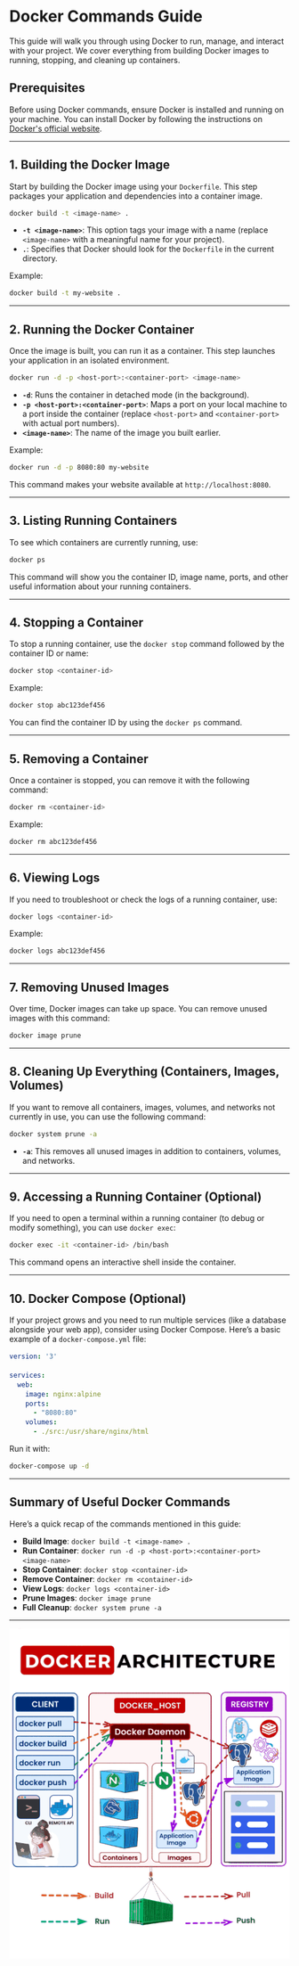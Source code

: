 
# Docker Commands Guide

This guide will walk you through using Docker to run, manage, and interact with your project. We cover everything from building Docker images to running, stopping, and cleaning up containers.

## Prerequisites

Before using Docker commands, ensure Docker is installed and running on your machine. You can install Docker by following the instructions on [Docker's official website](https://docs.docker.com/get-docker/).

---

## 1. Building the Docker Image

Start by building the Docker image using your `Dockerfile`. This step packages your application and dependencies into a container image.

```bash
docker build -t <image-name> .
```

- **`-t <image-name>`**: This option tags your image with a name (replace `<image-name>` with a meaningful name for your project).
- **`.`**: Specifies that Docker should look for the `Dockerfile` in the current directory.

Example:
```bash
docker build -t my-website .
```

---

## 2. Running the Docker Container

Once the image is built, you can run it as a container. This step launches your application in an isolated environment.

```bash
docker run -d -p <host-port>:<container-port> <image-name>
```

- **`-d`**: Runs the container in detached mode (in the background).
- **`-p <host-port>:<container-port>`**: Maps a port on your local machine to a port inside the container (replace `<host-port>` and `<container-port>` with actual port numbers).
- **`<image-name>`**: The name of the image you built earlier.

Example:
```bash
docker run -d -p 8080:80 my-website
```

This command makes your website available at `http://localhost:8080`.

---

## 3. Listing Running Containers

To see which containers are currently running, use:

```bash
docker ps
```

This command will show you the container ID, image name, ports, and other useful information about your running containers.

---

## 4. Stopping a Container

To stop a running container, use the `docker stop` command followed by the container ID or name:

```bash
docker stop <container-id>
```

Example:
```bash
docker stop abc123def456
```

You can find the container ID by using the `docker ps` command.

---

## 5. Removing a Container

Once a container is stopped, you can remove it with the following command:

```bash
docker rm <container-id>
```

Example:
```bash
docker rm abc123def456
```

---

## 6. Viewing Logs

If you need to troubleshoot or check the logs of a running container, use:

```bash
docker logs <container-id>
```

Example:
```bash
docker logs abc123def456
```

---

## 7. Removing Unused Images

Over time, Docker images can take up space. You can remove unused images with this command:

```bash
docker image prune
```

---

## 8. Cleaning Up Everything (Containers, Images, Volumes)

If you want to remove all containers, images, volumes, and networks not currently in use, you can use the following command:

```bash
docker system prune -a
```

- **`-a`**: This removes all unused images in addition to containers, volumes, and networks.

---

## 9. Accessing a Running Container (Optional)

If you need to open a terminal within a running container (to debug or modify something), you can use `docker exec`:

```bash
docker exec -it <container-id> /bin/bash
```

This command opens an interactive shell inside the container.

---

## 10. Docker Compose (Optional)

If your project grows and you need to run multiple services (like a database alongside your web app), consider using Docker Compose. Here’s a basic example of a `docker-compose.yml` file:

```yaml
version: '3'

services:
  web:
    image: nginx:alpine
    ports:
      - "8080:80"
    volumes:
      - ./src:/usr/share/nginx/html
```

Run it with:

```bash
docker-compose up -d
```

---

## Summary of Useful Docker Commands

Here’s a quick recap of the commands mentioned in this guide:

- **Build Image**: `docker build -t <image-name> .`
- **Run Container**: `docker run -d -p <host-port>:<container-port> <image-name>`
- **Stop Container**: `docker stop <container-id>`
- **Remove Container**: `docker rm <container-id>`
- **View Logs**: `docker logs <container-id>`
- **Prune Images**: `docker image prune`
- **Full Cleanup**: `docker system prune -a`

---

![Docker Diagram](./images/docker.jpg)